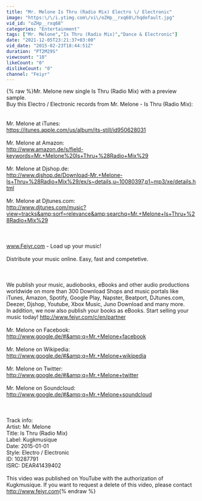 ```yaml
---
title: "Mr. Melone Is Thru (Radio Mix) Electro \/ Electronic"
image: "https:\/\/i.ytimg.com\/vi\/oZHp__rxq68\/hqdefault.jpg"
vid_id: "oZHp__rxq68"
categories: "Entertainment"
tags: ["Mr. Melone","Is Thru (Radio Mix)","Dance & Electronic"]
date: "2021-12-05T23:21:37+03:00"
vid_date: "2015-02-23T18:44:51Z"
duration: "PT2M29S"
viewcount: "18"
likeCount: "0"
dislikeCount: "0"
channel: "Feiyr"
---
```

{% raw %}Mr. Melone new single Is Thru (Radio Mix) with a preview sample.<br />Buy this Electro / Electronic records from Mr. Melone - Is Thru (Radio Mix):<br /><br /><br />Mr. Melone at iTunes:<br /><a rel="nofollow" target="blank" href="https://itunes.apple.com/us/album/its-still/id950628031">https://itunes.apple.com/us/album/its-still/id950628031</a><br /><br />Mr. Melone at Amazon:<br /><a rel="nofollow" target="blank" href="http://www.amazon.de/s/field-keywords=Mr.+Melone%20Is+Thru+%28Radio+Mix%29">http://www.amazon.de/s/field-keywords=Mr.+Melone%20Is+Thru+%28Radio+Mix%29</a><br /><br />Mr. Melone at Djshop.de:<br /><a rel="nofollow" target="blank" href="http://www.djshop.de/Download-Mr.+Melone-Is+Thru+%28Radio+Mix%29/ex/s~details,u~10080397,p1~mp3/xe/details.html">http://www.djshop.de/Download-Mr.+Melone-Is+Thru+%28Radio+Mix%29/ex/s~details,u~10080397,p1~mp3/xe/details.html</a><br /><br />Mr. Melone at Djtunes.com:<br /><a rel="nofollow" target="blank" href="http://www.djtunes.com/music?view=tracks&amp;sorf=relevance&amp;searchq=Mr.+Melone+Is+Thru+%28Radio+Mix%29">http://www.djtunes.com/music?view=tracks&amp;sorf=relevance&amp;searchq=Mr.+Melone+Is+Thru+%28Radio+Mix%29</a><br /><br /><br /><br />www.Feiyr.com - Load up your music!<br /><br />Distribute your music online. Easy, fast and competetive.<br /><br /><br /><br />We publish your music, audiobooks, eBooks and other audio productions worldwide on more than 300 Download Shops and music portals like iTunes, Amazon, Spotify, Google Play, Napster, Beatport, DJtunes.com, Deezer, Djshop, Youtube, Xbox Music, Juno Download  and many more.<br />In addition, we now also publish your books as eBooks. Start selling your music today! <a rel="nofollow" target="blank" href="http://www.feiyr.com/c/en/partner">http://www.feiyr.com/c/en/partner</a><br /><br />Mr. Melone on Facebook:<br /><a rel="nofollow" target="blank" href="http://www.google.de/#&amp;q=Mr.+Melone+facebook">http://www.google.de/#&amp;q=Mr.+Melone+facebook</a><br /><br />Mr. Melone on Wikipedia:<br /><a rel="nofollow" target="blank" href="http://www.google.de/#&amp;q=Mr.+Melone+wikipedia">http://www.google.de/#&amp;q=Mr.+Melone+wikipedia</a><br /><br />Mr. Melone on Twitter:<br /><a rel="nofollow" target="blank" href="http://www.google.de/#&amp;q=Mr.+Melone+twitter">http://www.google.de/#&amp;q=Mr.+Melone+twitter</a><br /><br />Mr. Melone on Soundcloud:<br /><a rel="nofollow" target="blank" href="http://www.google.de/#&amp;q=Mr.+Melone+soundcloud">http://www.google.de/#&amp;q=Mr.+Melone+soundcloud</a><br /><br /><br /><br />Track info:<br />Artist: Mr. Melone<br />Title: Is Thru (Radio Mix)<br />Label: Kugkmusique<br />Date: 2015-01-01<br />Style: Electro / Electronic<br />ID: 10287791<br />ISRC: DEAR41439402<br /><br />This video was published on YouTube with the authorization of Kugkmusique. If you want to request a delete of this video, please contact <a rel="nofollow" target="blank" href="http://www.feiyr.com">http://www.feiyr.com</a>{% endraw %}
